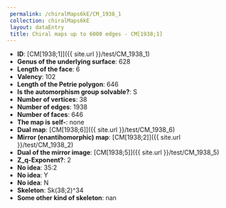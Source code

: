 ```yaml
--- 
 permalink: /chiralMaps6kE/CM_1938_1 
 collection: chiralMaps6kE
 layout: dataEntry
 title: Chiral maps up to 6000 edges - CM[1938;1]
---
```


- **ID**: [CM[1938;1]]({{ site.url }}/test/CM_1938_1)
- **Genus of the underlying surface**: 628
- **Length of the face**: 6
- **Valency**: 102
- **Length of the Petrie polygon**: 646
- **Is the automorphism group solvable?**: S
- **Number of vertices**: 38
- **Number of edges**: 1938
- **Number of faces**: 646
- **The map is self-**: none
- **Dual map**: [CM[1938;6]]({{ site.url }}/test/CM_1938_6)
- **Mirror (enantihomorphic) map**: [CM[1938;2]]({{ site.url }}/test/CM_1938_2)
- **Dual of the mirror image**: [CM[1938;5]]({{ site.url }}/test/CM_1938_5)
- **Z_q-Exponent?**: 2
- **No idea**:  35:2
- **No idea**: Y
- **No idea**: N
- **Skeleton**: Sk(38;2)^34
- **Some other kind of skeleton**: nan
